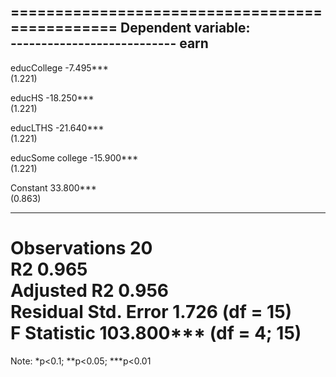 
===============================================
                        Dependent variable:    
                    ---------------------------
                               earn            
-----------------------------------------------
educCollege                  -7.495***         
                              (1.221)          
                                               
educHS                      -18.250***         
                              (1.221)          
                                               
educLTHS                    -21.640***         
                              (1.221)          
                                               
educSome college            -15.900***         
                              (1.221)          
                                               
Constant                     33.800***         
                              (0.863)          
                                               
-----------------------------------------------
Observations                    20             
R2                             0.965           
Adjusted R2                    0.956           
Residual Std. Error       1.726 (df = 15)      
F Statistic           103.800*** (df = 4; 15)  
===============================================
Note:               *p<0.1; **p<0.05; ***p<0.01
